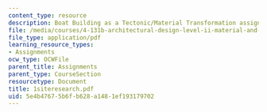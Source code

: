 ```yaml
---
content_type: resource
description: Boat Building as a Tectonic/Material Transformation assignment.
file: /media/courses/4-131b-architectural-design-level-ii-material-and-tectonic-transformations-the-herreshoff-museum-fall-2003/5e4b47675b6fb628a1481ef193179702_1siteresearch.pdf
file_type: application/pdf
learning_resource_types:
- Assignments
ocw_type: OCWFile
parent_title: Assignments
parent_type: CourseSection
resourcetype: Document
title: 1siteresearch.pdf
uid: 5e4b4767-5b6f-b628-a148-1ef193179702
---
```

